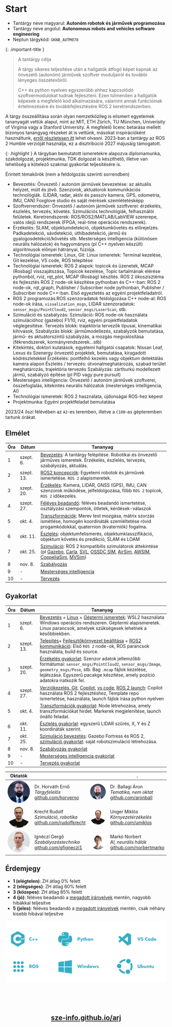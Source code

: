 
# Start

- Tantárgy neve magyarul: **Autonóm robotok és járművek programozása**
- Tantárgy neve angolul: **Autonomous robots and vehicles software engineering**
- Neptun tárgykód: `GKNB_AUTM078`

{: .important-title }
> A tantárgy célja
>
> A tárgy sikeres teljesítése után a hallgatók átfogó képet kapnak az önvezető (autonóm) járművek szoftver moduljairól és további lényeges összetevőiről.
>
> C++ és python nyelven egyszerűbb ehhez kapcsolódó szoftvermodulokat tudnak fejleszteni. Ezen túlmenően a hallgatók képesek a megfelelő kód alkalmazására, valamint annak funkcióinak értelmezésére és továbbfejlesztésére ROS 2 keretrendszerben.


A tárgy összeállítása során olyan nemzetközileg is elismert egyetemek tananyagát vettük alapul, mint az MIT, ETH Zürich, TU München, Univerisity of Virginia vagy a Stanford University. A megfelelő licenc betarása mellett bizonyos tanangyag részeket át is vettünk, másokat inspirációként használtunk, [erről részletesen itt](https://github.com/sze-info/arj#acknowledgement) lehet olvasni. 2023-ban a tantárgy az ROS 2 Humble verzióját használja, ez a disztribúció 2027 májusáig támogatott.


{: .highlight }
A tárgyban bemutatott ismeretekre alapozva diplomamunka, szakdolgozat, projektmunka, TDK dolgozat is készíthető, illetve van lehetőség a kötelező szakmai gyakorlat teljesítésére is.
 
Érintett témakörök (nem a feldolgozás szerinti sorrendben)

- Bevezetés: Önvezető / autonóm járművek bevezetése: az aktuális helyzet, múlt és jövő. Szenzorok, aktuátorok kommunikációs technológiák. (LIDAR, radar, aktív és passzív kamera, GPS, odometria, IMU, CAN) Foxglove studio és saját mérések szemlétetésképp				
- Szoftverrendszer: Önvezető / autonóm járművek szoftverei: érzékelés, észlelés, tervezés, követés. Szimulációs technológiák, felhasználói felületek. Keretrendszerek: ROS/ROS2/MATLAB/LabVIEW szererepe, valós idejű rendszerek (FPGA, real-time operációs rendszerek).				
- Érzékelés: SLAM, objektumdetekció, objektumkövetés és előrejelzés. Padkadetekció, sávdetekció, úthibadetekció, jármű és gyalogosdetekció/követés stb. Mesterséges intelligencia (különösen neurális hálózatok) és hagyományos (pl C++ nyelven készült) algoritmusok előnyei hátrányai, fúziója.				
- Technológiai ismeretek: Linux, Git: Linux ismeretek: Terminal kezelése, Git kezelése, VS code, ROS telepítése				
- Technológiai ismeretek: ROS 2 alapok: topicok és üzenetek, MCAP (Rosbag) visszajátszása, Topicok kezelése, Topic tartalmának elérése pythonból, rviz, rqt_plot, MCAP (Rosbag) készítés. 
ROS 2 ökoszisztéma és fejlesztés ROS 2 node-ok készítése pythonban és C++-ban: ROS 2 node-ok, rqt_graph, Publisher / Subscriber node pythonban, Publisher / Subscriber node C++-ban. 
Első egyeztetés az egyéni projektfeladatról.
- ROS 2 programozás:ROS szenzoradatok feldolgozása C++ node-al: ROS node-ok írása, `visualization_msgs`, LIDAR szenzoradatok: `sensor_msgs/PointCloud2`, `sensor_msgs/LaserScan`, stb.				
- Szimuláció és szabályzás:	Szimuláció: ROS node-ok használata szimulációhoz (gazebo) F1/10, rviz, egyéni projektfeladatok véglegesítése. Tervezés blokk: trajektória tervezők típusai, kinematikai kihívások, Szabályzás blokk: járműmodellezés, szabályzók bemutatása, jármű- és aktuátorszintű szabályzás, a mozgás megvalósítása (fékrendszerek, kormányrendszerek…stb) 				
- Kitekintés, doktori kutatások, egyetemi hallgatói csapatok: Nissan Leaf, Lexus és Szenergy önvezető projektek, bemutatása, kiragadott kódrészletekkel
Érzékelés: pontfelhő kezelés vagy objektum detektálás kamera alapon
Észlelés / tervezés: útvonalmeghatározás, szabad terület meghatározás, trajektória tervezés
Szabályzás: zárthurkú modellezett jármű, szabályzó építése (pl PID vagy pure pursuit)				
- Mesterséges intelligencia: Önvezető / autonóm járművek szoftverei, összefoglalás, kitekintés neurális hálózatok (mesterséges intelligencia, AI)				
- Technológiai ismeretek: ROS 2	használata, újdonságai ROS-hez képest				
- Projektmunka:	Egyéni projektfeladat bemutatása				

2023/24 őszi félévében az `A2`-es teremben, illetve a `C100`-as gépteremben tartunk órákat.

## Elmélet

Óra | Dátum | Tananyag
-----|-----|-----
1 | szept. 6. | [Bevezetés](https://sze-info.github.io/arj/bevezetes/README.html): A tantárgy felépítése. Robotikai és önvezető járműves ismeretek. Érzékelés, észlelés, tervezés, szabályozás, aktuálás.
2 | szept. 13. | [ROS2 koncepciók](https://sze-info.github.io/arj/bevezetes/ros2.html): Egyetemi robotok és járművek ismertetése. `ROS 2` alapismeretek.
3 | szept. 20. | [Érzékelés](https://sze-info.github.io/arj/erzekeles/README.html): Kamera, LIDAR, GNSS (GPS), IMU, CAN szenzorok működése, jelfeldolgozása, főbb `ROS 2` topicok, `ROS 2` időkezelés.
4 | szept. 27. | [Féléves beadandó](https://sze-info.github.io/arj/feleves_beadando/): féléves beadandó ismertetése, osztályzási szempontok, ötletek, kérdések-válaszok
5 | okt. 4. | [Transzformációk](https://sze-info.github.io/arj/transzformaciok/README.html): Merev test mozgása, mátrix szorzás ismétlése, homogén koordináták szemléltetése rövid progamkódokkal, quaternion (kvaterniók) fogalma.
6 | okt. 11. | [Észlelés](https://sze-info.github.io/arj/eszleles/README.html): objektumfelismerés, objektumklasszifikáció, objektum követés és predikció, SLAM és LOAM
7 | okt. 25. | [Szimuláció](https://sze-info.github.io/arj/szimulacio/README.html): ROS 2 kompatibilis szimulátorok áttekintése (pl [Gazebo](http://gazebosim.org/), [Carla](https://carla.org/), [SVL](https://www.lgsvlsimulator.com/), [OSSDC SIM](https://github.com/OSSDC/OSSDC-SIM), [AirSim](https://microsoft.github.io/AirSim), [AWSIM](https://tier4.github.io/AWSIM), [CoppeliaSim](https://www.coppeliarobotics.com/coppeliaSim), [MVSim](https://mvsimulator.readthedocs.io/))
8 | nov. 8. | [Szabályozás](https://sze-info.github.io/arj/szabalyozas/README.html)
9 | - | [Mesterséges intelligencia](https://sze-info.github.io/arj/mesterseges_intelligencia/README.html)
10 | - | [Tervezés](https://sze-info.github.io/arj/tervezes/README.html)


## Gyakorlat

Óra | Dátum | Tananyag
-----|-----|-----
1| szept. 6. | [Bevezetés](https://sze-info.github.io/arj/bevezetes/practice.html) + [Linux](https://sze-info.github.io/arj/bevezetes/linux.html) + [Géptermi ismeretek](https://sze-info.github.io/arj/bevezetes/gepterem.html): WSL2 használata Windows operációs rendszeren. Géptermi alapismeretek. Linux parancsok, amelyek szükségesek lehetnek a későbbiekben.
2| szept. 13. | [Telepítés](https://sze-info.github.io/arj/telepites/ros_humble.html)+ [Fejlesztőkörnyezet beállítása](https://sze-info.github.io/arj/bevezetes/vscode.html) + [ROS2 kommunikáció](https://sze-info.github.io/arj/bevezetes/ros2gyak.html): Első `ROS 2` node-ok, ROS parancsok használata, build és source.
3| szept. 20. | [Érzékelés gyakorlat](https://sze-info.github.io/arj/erzekeles/practice.html): Szenzor adatok jellemzőbb formátumai: `sensor_msgs/PointCloud2`, `sensor_msgs/Image`, `geometry_msgs/Pose`, stb. Bag `.mcap` fájlok kezelése, lejátszása. Egyszerű pacakge készítése, amely pozíció adatokra iratkozik fel. 
4| szept. 27. | [Verziókezelés, Git](https://sze-info.github.io/arj/onallo/ros2git.html), [Copilot](https://sze-info.github.io/arj/bevezetes/copilot.html), [vs code](https://sze-info.github.io/arj/bevezetes/vscode.html), [ROS 2 launch](https://sze-info.github.io/arj/ros2halado/ros2launch.html): Copilot használata ROS 2 fejlesztéshez, Template repo ismertetése, használata, launch fájlok írása python nyelven
5| okt. 4. | [Transzformációk gyakorlat](https://sze-info.github.io/arj/transzformaciok/practice.html): Node létrehozása, amely transzformációkat hirdet. Markerek megjelenítése, launch önálló feladat.
6| okt. 11. | [Észlelés gyakorlat](https://sze-info.github.io/arj/eszleles/practice.html): egyszerű LIDAR szűrés, X, Y és Z koordináták szerint.
7| okt. 25. | [Szimuláció bevezetés](https://sze-info.github.io/arj/szimulacio/gazebo_fortress.html): Gazebo Fortress és ROS 2, [szimuláció gyakorlat](https://sze-info.github.io/arj/szimulacio/gyakorlat.html): saját robotszimuláció létrehozása.
8| nov. 8. | [Szabályozás gyakorlat](https://sze-info.github.io/arj/szabalyozas/ros2practice.html)
9| - | [Mesterséges intelligencia gyakorlat](https://sze-info.github.io/arj/mesterseges_intelligencia/practice.html)
10| - | [Tervezés gyakorlat](https://sze-info.github.io/arj/tervezes/practice.html)


Oktatók | | | .
-----|-----|-----|-----
<img src="https://raw.githubusercontent.com/sze-info/arj/main/docs/_images/okt_he01.png" width="80px"/> | Dr. Horváth Ernő <br/> <i>Tárgyfelelős</i> <br/>[github.com/horverno](http://github.com/horverno) | <img src="https://raw.githubusercontent.com/sze-info/arj/main/docs/_images/okt_ba01.png" width="80px"/>| Dr. Ballagi Áron <br/> <i>Tematika, nem oktat</i><br/> [github.com/aronball](http://github.com/aronball)
<img src="https://raw.githubusercontent.com/sze-info/arj/main/docs/_images/okt_kr01.png" width="80px"/> | Krecht Rudolf <br/> <i>Szimuláció, robotika</i> <br/> [github.com/rudolfkrecht](http://github.com/rudolfkrecht) | <img src="https://raw.githubusercontent.com/sze-info/arj/main/docs/_images/okt_um01.png" width="80px"/> | Unger Miklós <br/> <i>Környezetérzékelés</i> <br/> [github.com/umiklos](http://github.com/umiklos)
<img src="https://raw.githubusercontent.com/sze-info/arj/main/docs/_images/okt_ig01.png" width="80px"/>| Ignéczi Gergő <br/> <i>Szabályozástechnika</i> <br/> [github.com/gfigneczi1](http://github.com/gfigneczi1)|<img src="https://raw.githubusercontent.com/sze-info/arj/main/docs/_images/okt_mn01.png" width="80px"/> | Markó Norbert <br/> <i>AI, neurális hálók</i>  <br/> [github.com/norbertmarko](http://github.com/norbertmarko)

## Érdemjegy

- **1 (elégtelen)**: ZH átlag 0% felett
- **2 (elégséges)**: ZH átlag 60% felett
- **3 (közepes)**: ZH átlag 85% felett
- **4 (jó)**: féléves beadandó a [megadott irányelvek](https://sze-info.github.io/arj/feleves_beadando/) mentén, nagyobb hibákkal teljesítve
- **5 (jeles)**: féléves beadandó a [megadott irányelvek](https://sze-info.github.io/arj/feleves_beadando/) mentén, csak néhány kisebb hibával teljesítve


![](https://raw.githubusercontent.com/sze-info/arj/main/docs/_images/technology01.svg)

<br><br><br>
<center>
<h2><a href="https://sze-info.github.io/arj/">sze-info.github.io/arj</a></h2>
</center>

<br><br><br>